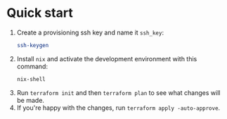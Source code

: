 # Quick start

1. Create a provisioning ssh key and name it `ssh_key`:
    ```bash
    ssh-keygen
    ```
2. Install `nix` and activate the development environment with this command:
    ```bash
    nix-shell
    ```
3. Run `terraform init` and then `terraform plan` to see what changes will be made.
4. If you're happy with the changes, run `terraform apply -auto-approve`.